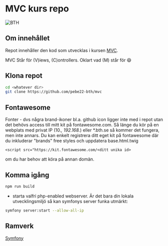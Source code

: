 # MVC kurs repo

![BTH](https://dbwebb.se/image/theme/leaf_256x256.png)

## Om innehållet
Repot innehåller den kod som utvecklas i kursen 
[MVC](https://dbwebb.se/kurser/mvc-v2).

MVC Står för (V)iews, (C)ontrollers. Oklart vad (M) står för :smile:


## Klona repot
```bash
cd <whatever dir>
git clone https://github.com/pebe22-bth/mvc
```
## Fontawesome
Fonter - dvs några brand-ikoner bl.a. github icon ligger inte med i repot utan det behövs access till mitt kit på fontawesome.com.
Så länge du kör på en webplats med privat IP (10.*, 192.168.*) eller *.bth.se så kommer det fungera, men inte annars.
Du kan enkelt registrera ditt eget kit på fontawesome där du inkluderar "brands" free styles och uppdatera
base.html.twig
```
<script src="https://kit.fontawesome.com/<ditt unika id>
```
om du har behov att köra på annan domän.


## Komma igång 
```bash
npm run build
```
- starta valfri php-enabled webserver. Är det bara din lokala utvecklingsmiljö så kan symfonys server funka utmärkt:
```bash
symfony server:start --allow-all-ip
```

## Ramverk
[Symfony](https://symfony.com/)

